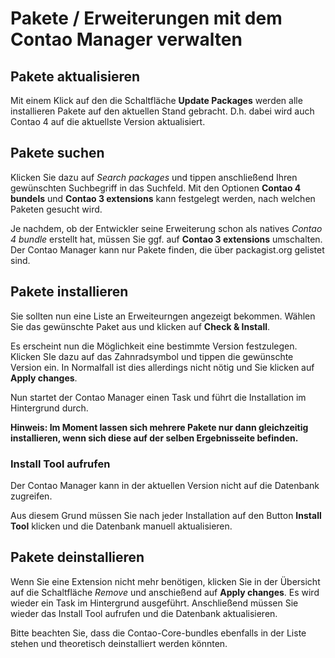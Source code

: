 # Pakete / Erweiterungen mit dem Contao Manager verwalten

## Pakete aktualisieren
Mit einem Klick auf den die Schaltfläche **Update Packages** werden alle installieren Pakete auf den aktuellen Stand gebracht.
D.h. dabei wird auch Contao 4 auf die aktuellste Version aktualisiert.

##  Pakete suchen
Klicken Sie dazu auf *Search packages* und tippen anschließend Ihren gewünschten Suchbegriff in das Suchfeld.
Mit den Optionen **Contao 4 bundels** und **Contao 3 extensions** kann festgelegt werden, nach welchen Paketen gesucht wird.

Je nachdem, ob der Entwickler seine Erweiterung schon als natives *Contao 4 bundle* erstellt hat, müssen Sie ggf. auf **Contao 3 extensions** umschalten.
Der Contao Manager kann nur Pakete finden, die über packagist.org gelistet sind.

## Pakete installieren
Sie sollten nun eine Liste an Erweiteurngen angezeigt bekommen. Wählen Sie das gewünschte Paket aus und klicken auf **Check & Install**.

Es erscheint nun die Möglichkeit eine bestimmte Version festzulegen. Klicken SIe dazu auf das Zahnradsymbol und tippen die gewünschte Version ein.
In Normalfall ist dies allerdings nicht nötig und Sie klicken auf **Apply changes**.

Nun startet der Contao Manager einen Task und führt die Installation im Hintergrund durch.

__Hinweis: Im Moment lassen sich mehrere Pakete nur dann gleichzeitig installieren, wenn sich diese auf der selben Ergebnisseite befinden.__ 

### Install Tool aufrufen
Der Contao Manager kann in der aktuellen Version nicht auf die Datenbank zugreifen.

Aus diesem Grund müssen Sie nach jeder Installation auf den Button **Install Tool** klicken und die Datenbank manuell aktualisieren.


## Pakete deinstallieren
Wenn Sie eine Extension nicht mehr benötigen, klicken Sie in der Übersicht auf die Schaltfläche *Remove* und anschießend auf **Apply changes**.
Es wird wieder ein Task im Hintergrund ausgeführt. Anschließend müssen Sie wieder das Install Tool aufrufen und die Datenbank aktualisieren.

Bitte beachten Sie, dass die Contao-Core-bundles ebenfalls in der Liste stehen und theoretisch deinstalliert werden könnten.
